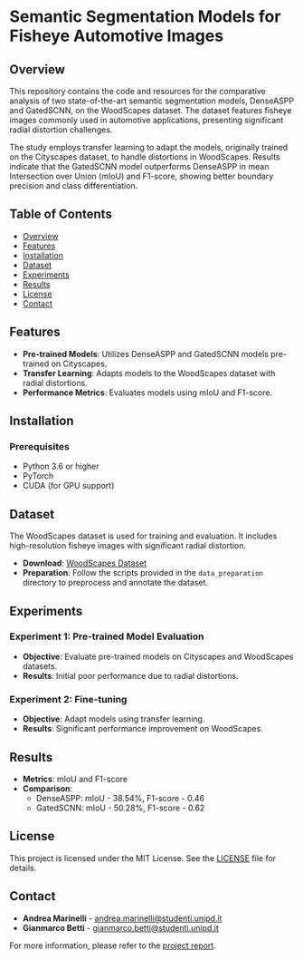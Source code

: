 # Semantic Segmentation Models for Fisheye Automotive Images

## Overview

This repository contains the code and resources for the comparative analysis of two state-of-the-art semantic segmentation models, DenseASPP and GatedSCNN, on the WoodScapes dataset. The dataset features fisheye images commonly used in automotive applications, presenting significant radial distortion challenges.

The study employs transfer learning to adapt the models, originally trained on the Cityscapes dataset, to handle distortions in WoodScapes. Results indicate that the GatedSCNN model outperforms DenseASPP in mean Intersection over Union (mIoU) and F1-score, showing better boundary precision and class differentiation.

## Table of Contents

- [Overview](#overview)
- [Features](#features)
- [Installation](#installation)
- [Dataset](#dataset)
- [Experiments](#experiments)
- [Results](#results)
- [License](#license)
- [Contact](#contact)

## Features

- **Pre-trained Models**: Utilizes DenseASPP and GatedSCNN models pre-trained on Cityscapes.
- **Transfer Learning**: Adapts models to the WoodScapes dataset with radial distortions.
- **Performance Metrics**: Evaluates models using mIoU and F1-score.

## Installation

### Prerequisites

- Python 3.6 or higher
- PyTorch
- CUDA (for GPU support)


## Dataset

The WoodScapes dataset is used for training and evaluation. It includes high-resolution fisheye images with significant radial distortion.

- **Download**: [WoodScapes Dataset](http://link_to_dataset.com)
- **Preparation**: Follow the scripts provided in the `data_preparation` directory to preprocess and annotate the dataset.

## Experiments

### Experiment 1: Pre-trained Model Evaluation

- **Objective**: Evaluate pre-trained models on Cityscapes and WoodScapes datasets.
- **Results**: Initial poor performance due to radial distortions.

### Experiment 2: Fine-tuning

- **Objective**: Adapt models using transfer learning.
- **Results**: Significant performance improvement on WoodScapes.

## Results

- **Metrics**: mIoU and F1-score
- **Comparison**:
  - DenseASPP: mIoU - 38.54%, F1-score - 0.46
  - GatedSCNN: mIoU - 50.28%, F1-score - 0.62

## License

This project is licensed under the MIT License. See the [LICENSE](LICENSE) file for details.

## Contact

- **Andrea Marinelli** - andrea.marinelli@studenti.unipd.it
- **Gianmarco Betti** - gianmarco.betti@studenti.unipd.it

For more information, please refer to the [project report](https://github.com/andrea3425/semantic_segmentation_models_for_fisheye_automotive_images/blob/main/Computer_Vision_Project.pdf).
